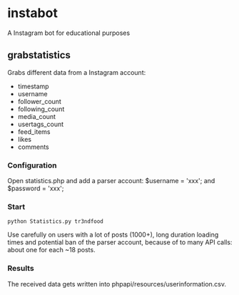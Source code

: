 # instabot
A Instagram bot for educational purposes

## grabstatistics

Grabs different data from a Instagram account:

* timestamp
* username
* follower_count
* following_count
* media_count
* usertags_count
* feed_items
* likes
* comments

### Configuration

Open statistics.php and add a parser account: $username = 'xxx'; and $password = 'xxx';

### Start

```python Statistics.py tr3ndfood```

Use carefully on users with a lot of posts (1000+), long duration loading times and potential ban of the parser account, because of to many API calls: about one for each ~18 posts.

### Results

The received data gets written into phpapi/resources/userinformation.csv.